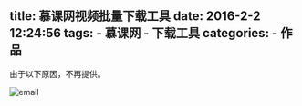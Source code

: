 title: 慕课网视频批量下载工具
date: 2016-2-2 12:24:56
tags: 
	- 慕课网
	- 下载工具
categories: 
	- 作品
---
由于以下原因，不再提供。
<!-- more -->
![email](http://7xi6qe.com1.z0.glb.clouddn.com//2016/12/31/email.jpg)


